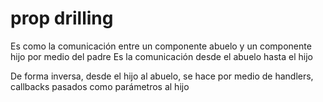 # prop drilling

Es como la comunicación entre un componente abuelo y un componente hijo por medio del padre
Es la comunicación desde el abuelo hasta el hijo

De forma inversa, desde el hijo al abuelo, se hace por medio de handlers, callbacks pasados como parámetros al hijo
